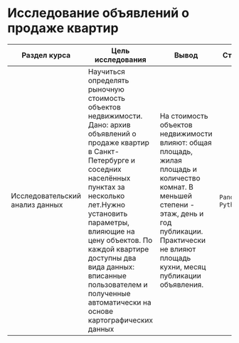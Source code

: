 # Исследование объявлений о продаже квартир

Раздел курса| Цель исследования | Вывод | Стэк
------------- |------------------|---------------- | -----------------------
Исследовательский анализ данных |Научиться определять рыночную стоимость объектов недвижимости. Дано: архив объявлений о продаже квартир в Санкт-Петербурге и соседних населённых пунктах за несколько лет.Нужно установить параметры, влияющие на цену объектов. По каждой квартире доступны два вида данных: вписанные пользователем и полученные автоматически на основе картографических данных | На стоимость объектов недвижимости влияют: общая площадь, жилая площадь и количество комнат. В меньшей степени - этаж, день и год публикации. Практически не влияют площадь кухни, месяц публикации объявления. | `Pandas`, `Python`
